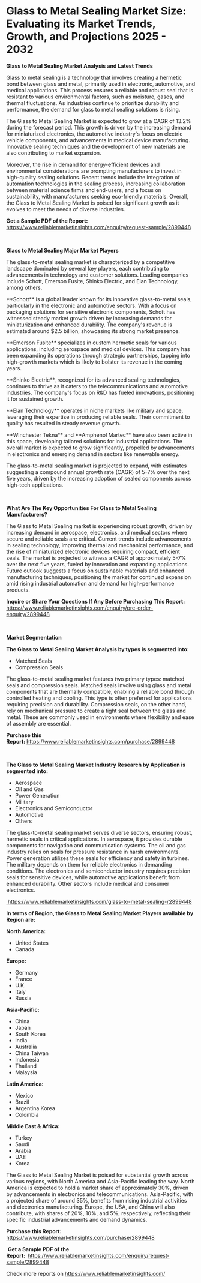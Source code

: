 <p><h1>Glass to Metal Sealing Market Size: Evaluating its Market Trends, Growth, and Projections 2025 - 2032</h1></p><p><strong>Glass to Metal Sealing Market Analysis and Latest Trends</strong></p>
<p><p>Glass to metal sealing is a technology that involves creating a hermetic bond between glass and metal, primarily used in electronic, automotive, and medical applications. This process ensures a reliable and robust seal that is resistant to various environmental factors, such as moisture, gases, and thermal fluctuations. As industries continue to prioritize durability and performance, the demand for glass to metal sealing solutions is rising.</p><p>The Glass to Metal Sealing Market is expected to grow at a CAGR of 13.2% during the forecast period. This growth is driven by the increasing demand for miniaturized electronics, the automotive industry's focus on electric vehicle components, and advancements in medical device manufacturing. Innovative sealing techniques and the development of new materials are also contributing to market expansion. </p><p>Moreover, the rise in demand for energy-efficient devices and environmental considerations are prompting manufacturers to invest in high-quality sealing solutions. Recent trends include the integration of automation technologies in the sealing process, increasing collaboration between material science firms and end-users, and a focus on sustainability, with manufacturers seeking eco-friendly materials. Overall, the Glass to Metal Sealing Market is poised for significant growth as it evolves to meet the needs of diverse industries.</p></p>
<p><strong>Get a Sample PDF of the Report:&nbsp;</strong> <a href="https://www.reliablemarketinsights.com/enquiry/request-sample/2899448?utm_campaign=3317&utm_medium=2&utm_source=Github&utm_content=ia&utm_term=15032025&utm_id=glass-to-metal-sealing">https://www.reliablemarketinsights.com/enquiry/request-sample/2899448</a></p>
<p>&nbsp;</p>
<p><strong>Glass to Metal Sealing Major Market Players</strong></p>
<p><p>The glass-to-metal sealing market is characterized by a competitive landscape dominated by several key players, each contributing to advancements in technology and customer solutions. Leading companies include Schott, Emerson Fusite, Shinko Electric, and Elan Technology, among others. </p><p>**Schott** is a global leader known for its innovative glass-to-metal seals, particularly in the electronic and automotive sectors. With a focus on packaging solutions for sensitive electronic components, Schott has witnessed steady market growth driven by increasing demands for miniaturization and enhanced durability. The company's revenue is estimated around $2.5 billion, showcasing its strong market presence.</p><p>**Emerson Fusite** specializes in custom hermetic seals for various applications, including aerospace and medical devices. This company has been expanding its operations through strategic partnerships, tapping into high-growth markets which is likely to bolster its revenue in the coming years.</p><p>**Shinko Electric**, recognized for its advanced sealing technologies, continues to thrive as it caters to the telecommunications and automotive industries. The company's focus on R&D has fueled innovations, positioning it for sustained growth.</p><p>**Elan Technology** operates in niche markets like military and space, leveraging their expertise in producing reliable seals. Their commitment to quality has resulted in steady revenue growth.</p><p>**Winchester Tekna** and **Amphenol Martec** have also been active in this space, developing tailored solutions for industrial applications. The overall market is expected to grow significantly, propelled by advancements in electronics and emerging demand in sectors like renewable energy.</p><p>The glass-to-metal sealing market is projected to expand, with estimates suggesting a compound annual growth rate (CAGR) of 5-7% over the next five years, driven by the increasing adoption of sealed components across high-tech applications.</p></p>
<p>&nbsp;</p>
<p><strong>What Are The Key Opportunities For Glass to Metal Sealing Manufacturers?</strong></p>
<p><p>The Glass to Metal Sealing market is experiencing robust growth, driven by increasing demand in aerospace, electronics, and medical sectors where secure and reliable seals are critical. Current trends include advancements in sealing technology, improving thermal and mechanical performance, and the rise of miniaturized electronic devices requiring compact, efficient seals. The market is projected to witness a CAGR of approximately 5-7% over the next five years, fueled by innovation and expanding applications. Future outlook suggests a focus on sustainable materials and enhanced manufacturing techniques, positioning the market for continued expansion amid rising industrial automation and demand for high-performance products.</p></p>
<p><strong>Inquire or Share Your Questions If Any Before Purchasing This Report:</strong> <a href="https://www.reliablemarketinsights.com/enquiry/pre-order-enquiry/2899448?utm_campaign=3317&utm_medium=2&utm_source=Github&utm_content=ia&utm_term=15032025&utm_id=glass-to-metal-sealing">https://www.reliablemarketinsights.com/enquiry/pre-order-enquiry/2899448</a></p>
<p>&nbsp;</p>
<p><strong>Market Segmentation</strong></p>
<p><strong>The Glass to Metal Sealing Market Analysis by types is segmented into:</strong></p>
<p><ul><li>Matched Seals</li><li>Compression Seals</li></ul></p>
<p><p>The glass-to-metal sealing market features two primary types: matched seals and compression seals. Matched seals involve using glass and metal components that are thermally compatible, enabling a reliable bond through controlled heating and cooling. This type is often preferred for applications requiring precision and durability. Compression seals, on the other hand, rely on mechanical pressure to create a tight seal between the glass and metal. These are commonly used in environments where flexibility and ease of assembly are essential.</p></p>
<p><strong>Purchase this Report:&nbsp;</strong><a href="https://www.reliablemarketinsights.com/purchase/2899448?utm_campaign=3317&utm_medium=2&utm_source=Github&utm_content=ia&utm_term=15032025&utm_id=glass-to-metal-sealing">https://www.reliablemarketinsights.com/purchase/2899448</a></p>
<p>&nbsp;</p>
<p><strong>The Glass to Metal Sealing Market Industry Research by Application is segmented into:</strong></p>
<p><ul><li>Aerospace</li><li>Oil and Gas</li><li>Power Generation</li><li>Military</li><li>Electronics and Semiconductor</li><li>Automotive</li><li>Others</li></ul></p>
<p><p>The glass-to-metal sealing market serves diverse sectors, ensuring robust, hermetic seals in critical applications. In aerospace, it provides durable components for navigation and communication systems. The oil and gas industry relies on seals for pressure resistance in harsh environments. Power generation utilizes these seals for efficiency and safety in turbines. The military depends on them for reliable electronics in demanding conditions. The electronics and semiconductor industry requires precision seals for sensitive devices, while automotive applications benefit from enhanced durability. Other sectors include medical and consumer electronics.</p></p>
<p><a href="https://www.reliablemarketinsights.com/glass-to-metal-sealing-r2899448?utm_campaign=3317&utm_medium=2&utm_source=Github&utm_content=ia&utm_term=15032025&utm_id=glass-to-metal-sealing">&nbsp;https://www.reliablemarketinsights.com/glass-to-metal-sealing-r2899448</a></p>
<p><strong>In terms of Region, the Glass to Metal Sealing Market Players available by Region are:</strong></p>
<p>
    <p> <strong> North America: </strong>
        <ul>
            <li>United States</li>
            <li>Canada</li>
        </ul>
        </p> 
    <p> <strong> Europe: </strong>
        <ul>
            <li>Germany</li>
            <li>France</li>
            <li>U.K.</li>
            <li>Italy</li>
            <li>Russia</li>
        </ul>
        </p> 
    <p> <strong> Asia-Pacific: </strong>
        <ul>
            <li>China</li>
            <li>Japan</li>
            <li>South Korea</li>
            <li>India</li>
            <li>Australia</li>
            <li>China Taiwan</li>
            <li>Indonesia</li>
            <li>Thailand</li>
            <li>Malaysia</li>
        </ul>
        </p> 
    <p> <strong> Latin America: </strong>
        <ul>
            <li>Mexico</li>
            <li>Brazil</li>
            <li>Argentina Korea</li>
            <li>Colombia</li>
        </ul>
        </p> 
    <p> <strong> Middle East & Africa: </strong>
        <ul>
            <li>Turkey</li>
            <li>Saudi</li>
            <li>Arabia</li>
            <li>UAE</li>
            <li>Korea</li>
        </ul>
    </p>
    </p>
<p><p>The Glass to Metal Sealing Market is poised for substantial growth across various regions, with North America and Asia-Pacific leading the way. North America is expected to hold a market share of approximately 30%, driven by advancements in electronics and telecommunications. Asia-Pacific, with a projected share of around 35%, benefits from rising industrial activities and electronics manufacturing. Europe, the USA, and China will also contribute, with shares of 20%, 10%, and 5%, respectively, reflecting their specific industrial advancements and demand dynamics.</p></p>
<p><strong>Purchase this Report: </strong><a href="https://www.reliablemarketinsights.com/purchase/2899448?utm_campaign=3317&utm_medium=2&utm_source=Github&utm_content=ia&utm_term=15032025&utm_id=glass-to-metal-sealing">https://www.reliablemarketinsights.com/purchase/2899448</a></p>
<p>&nbsp;<strong>Get a Sample PDF of the Report:&nbsp;&nbsp;</strong><a href="https://www.reliablemarketinsights.com/enquiry/request-sample/2899448?utm_campaign=3317&utm_medium=2&utm_source=Github&utm_content=ia&utm_term=15032025&utm_id=glass-to-metal-sealing">https://www.reliablemarketinsights.com/enquiry/request-sample/2899448</a></p>
<p><strong></strong></p>
<p>Check more reports on <a href="https://www.reliablemarketinsights.com/?utm_campaign=3317&utm_medium=2&utm_source=Github&utm_content=ia&utm_term=15032025&utm_id=glass-to-metal-sealing">https://www.reliablemarketinsights.com/</a></p>